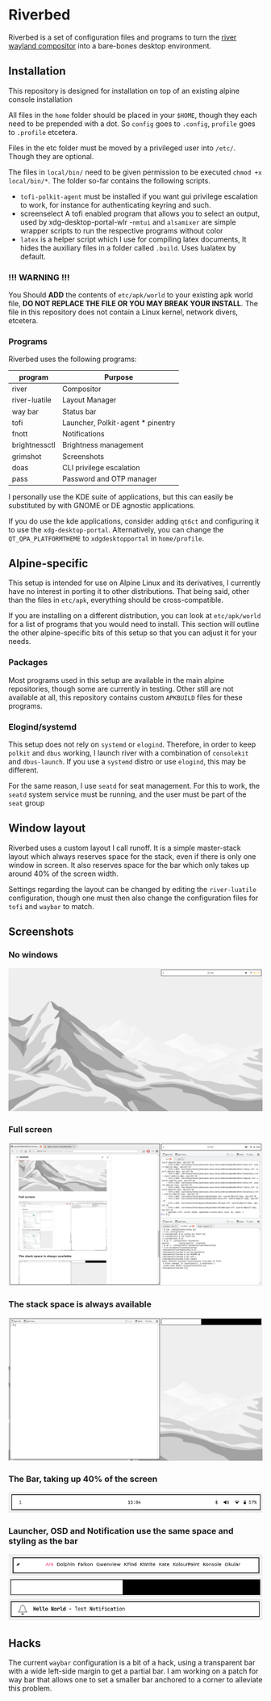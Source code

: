 # Riverbed

Riverbed is a set of configuration files and programs to turn the [river
wayland compositor](https://codeberg.org/river/) into a bare-bones desktop
environment.

## Installation

This repository is designed for installation on top of an existing alpine
console installation

All files in the `home` folder should be placed in your `$HOME`, though they
each need to be prepended with a dot. So `config` goes to `.config`, `profile`
goes to `.profile` etcetera.

Files in the etc folder must be moved by a privileged user into `/etc/`. Though
they are optional.

The files in `local/bin/` need to be given permission to be executed `chmod +x
local/bin/*`. The folder so-far contains the following scripts.

- `tofi-polkit-agent` must be installed if you want gui privilege escalation to
  work, for instance for authenticating keyring and such.
- screenselect A tofi enabled program that allows you to select an output, used
  by xdg-desktop-portal-wlr
-`nmtui` and `alsamixer` are simple wrapper scripts to run the respective
  programs without color
- `latex` is a helper script which I use for compiling latex documents, It
  hides the auxiliary files in a folder called `.build`. Uses lualatex by
  default. 

### !!! WARNING !!!

You Should **ADD** the contents of `etc/apk/world` to your
existing apk world file, **DO NOT REPLACE THE FILE OR YOU MAY BREAK YOUR
INSTALL**.  The file in this repository does not contain a Linux kernel, network
divers, etcetera.

### Programs

Riverbed uses the following programs:

| program | Purpose |
|----------------|--------------------------|
| river | Compositor |
| river-luatile | Layout Manager |
| way bar | Status bar |
| tofi | Launcher, Polkit-agent * pinentry |
| fnott | Notifications |
| brightnessctl | Brightness management |
| grimshot | Screenshots |
| doas | CLI privilege escalation |
| pass | Password and OTP manager |

I personally use the KDE suite of applications, but this can easily be
substituted by with GNOME or DE agnostic applications.

If you do use the kde applications, consider adding `qt6ct` and configuring it
to use the `xdg-desktop-portal`. Alternatively, you can change the
`QT_QPA_PLATFORMTHEME` to `xdgdesktopportal` in `home/profile`.

## Alpine-specific

This setup is intended for use on Alpine Linux and its derivatives, I currently
have no interest in porting it to other distributions. That being said, other
than the files in `etc/apk`, everything should be cross-compatible.

If you are installing on a different distribution, you can look at
`etc/apk/world` for a list of programs that you would need to install. This
section will outline the other alpine-specific bits of this setup so that you
can adjust it for your needs.

### Packages

Most programs used in this setup are available in the main alpine repositories,
though some are currently in testing. Other still are not available at all, this
repository contains custom `APKBUILD` files for these programs.

### Elogind/systemd

This setup does not rely on `systemd` or `elogind`. Therefore, in order to keep
`polkit` and `dbus` working, I launch river with a combination of `consolekit`
and `dbus-launch`. If you use a `systemd` distro or use `elogind`, this may be
different.

For the same reason, I use `seatd` for seat management. For this to work, the
`seatd` system service must be running, and the user must be part of the `seat`
group

## Window layout

Riverbed uses a custom layout I call runoff. It is a simple master-stack layout
which always reserves space for the stack, even if there is only one window in
screen. It also reserves space for the bar which only takes up around 40% of the
screen width.

Settings regarding the layout can be changed by editing the `river-luatile`
configuration, though one must then also change the configuration files for
`tofi` and `waybar` to match.

## Screenshots

### No windows
![empty](pictures/empty.png)

### Full screen
![full](pictures/full.png)

### The stack space is always available
![runoff](pictures/runoff.png)

### The Bar, taking up 40% of the screen
![bar](pictures/bar.png)

### Launcher, OSD and Notification use the same space and styling as the bar
![launcher](pictures/launcher.png)
![osd](pictures/osd.png)
![notification](pictures/notification.png)


## Hacks

The current `waybar` configuration is a bit of a hack, using a transparent bar
with a wide left-side margin to get a partial bar. I am working on a patch for
way bar that allows one to set a smaller bar anchored to a corner to alleviate
this problem.
